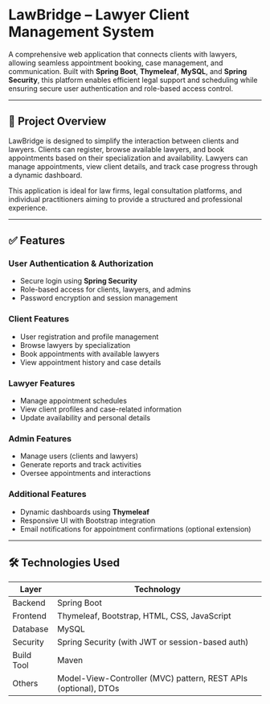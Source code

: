 # LawBridge – Lawyer Client Management System

A comprehensive web application that connects clients with lawyers, allowing seamless appointment booking, case management, and communication. Built with **Spring Boot**, **Thymeleaf**, **MySQL**, and **Spring Security**, this platform enables efficient legal support and scheduling while ensuring secure user authentication and role-based access control.

---

## 📌 **Project Overview**

LawBridge is designed to simplify the interaction between clients and lawyers. Clients can register, browse available lawyers, and book appointments based on their specialization and availability. Lawyers can manage appointments, view client details, and track case progress through a dynamic dashboard.

This application is ideal for law firms, legal consultation platforms, and individual practitioners aiming to provide a structured and professional experience.

---

## ✅ **Features**

### User Authentication & Authorization
- Secure login using **Spring Security**
- Role-based access for clients, lawyers, and admins
- Password encryption and session management

### Client Features
- User registration and profile management
- Browse lawyers by specialization
- Book appointments with available lawyers
- View appointment history and case details

### Lawyer Features
- Manage appointment schedules
- View client profiles and case-related information
- Update availability and personal details

### Admin Features
- Manage users (clients and lawyers)
- Generate reports and track activities
- Oversee appointments and interactions

### Additional Features
- Dynamic dashboards using **Thymeleaf**
- Responsive UI with Bootstrap integration
- Email notifications for appointment confirmations (optional extension)

---

## 🛠 **Technologies Used**

| Layer      | Technology  |
|------------|-------------|
| Backend    | Spring Boot |
| Frontend   | Thymeleaf, Bootstrap, HTML, CSS, JavaScript |
| Database   | MySQL       |
| Security   | Spring Security (with JWT or session-based auth) |
| Build Tool | Maven       |
| Others     | Model-View-Controller (MVC) pattern, REST APIs (optional), DTOs |
